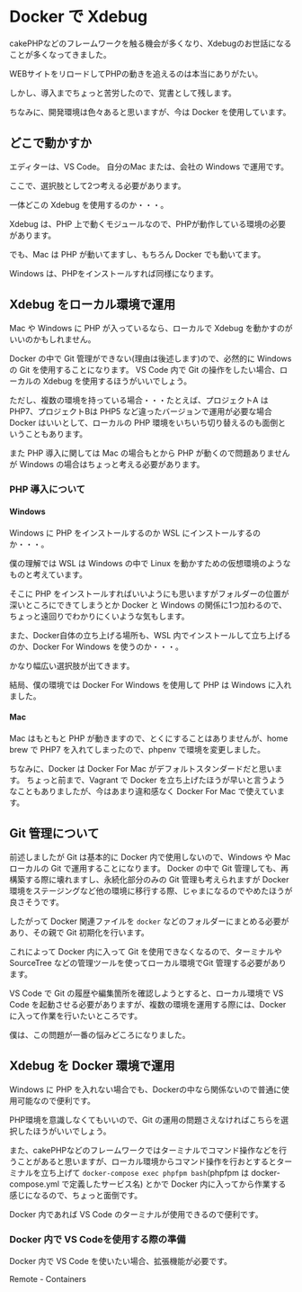 # Docker で Xdebug

cakePHPなどのフレームワークを触る機会が多くなり、Xdebugのお世話になることが多くなってきました。

WEBサイトをリロードしてPHPの動きを追えるのは本当にありがたい。

しかし、導入までちょっと苦労したので、覚書として残します。

ちなみに、開発環境は色々あると思いますが、今は Docker を使用しています。

## どこで動かすか

エディターは、VS Code。
自分のMac または、会社の Windows で運用です。

ここで、選択肢として2つ考える必要があります。

一体どこの Xdebug を使用するのか・・・。

Xdebug は、PHP 上で動くモジュールなので、PHPが動作している環境の必要があります。

でも、Mac は PHP が動いてますし、もちろん Docker でも動いてます。

Windows は、PHPをインストールすれば同様になります。

## Xdebug をローカル環境で運用

Mac や Windows に PHP が入っているなら、ローカルで Xdebug を動かすのがいいのかもしれません。

Docker の中で Git 管理ができない(理由は後述します)ので、必然的に Windows の Git を使用することになります。
VS Code 内で Git の操作をしたい場合、ローカルの Xdebug を使用するほうがいいでしょう。

ただし、複数の環境を持っている場合・・・たとえば、プロジェクトA は PHP7、プロジェクトBは PHP5 など違ったバージョンで運用が必要な場合 Docker はいいとして、ローカルの PHP 環境をいちいち切り替えるのも面倒ということもあります。

また PHP 導入に関しては Mac の場合もとから PHP が動くので問題ありませんが Windows の場合はちょっと考える必要があります。

### PHP 導入について

#### Windows

Windows に PHP をインストールするのか WSL にインストールするのか・・・。

僕の理解では WSL は Windows の中で Linux を動かすための仮想環境のようなものと考えています。

そこに PHP をインストールすればいいようにも思いますがフォルダーの位置が深いところにできてしまうとか Docker と Windows の関係に1つ加わるので、ちょっと遠回りでわかりにくいような気もします。

また、Docker自体の立ち上げる場所も、WSL 内でインストールして立ち上げるのか、Docker For Windows を使うのか・・・。

かなり幅広い選択肢が出てきます。

結局、僕の環境では Docker For Windows を使用して PHP は Windows に入れました。

#### Mac

Mac はもともと PHP が動きますので、とくにすることはありませんが、home brew で PHP7 を入れてしまったので、phpenv で環境を変更しました。

ちなみに、Docker は Docker For Mac がデフォルトスタンダードだと思います。
ちょっと前まで、Vagrant で Docker を立ち上げたほうが早いと言うようなこともありましたが、今はあまり違和感なく Docker For Mac で使えています。

## Git 管理について

前述しましたが Git は基本的に Docker 内で使用しないので、Windows や Mac ローカルの Git で運用することになります。
Docker の中で Git 管理しても、再構築する際に壊れますし、永続化部分のみの Git 管理も考えられますが Docker 環境をステージングなど他の環境に移行する際、じゃまになるのでやめたほうが良さそうです。

したがって Docker 関連ファイルを `docker` などのフォルダーにまとめる必要があり、その親で Git 初期化を行います。

これによって Docker 内に入って Git を使用できなくなるので、ターミナルや SourceTree などの管理ツールを使ってローカル環境でGit 管理する必要があります。

VS Code で Git の履歴や編集箇所を確認しようとすると、ローカル環境で VS Code を起動させる必要がありますが、複数の環境を運用する際には、Docker に入って作業を行いたいところです。

僕は、この問題が一番の悩みどころになりました。

## Xdebug を Docker 環境で運用

Windows に PHP を入れない場合でも、Dockerの中なら関係ないので普通に使用可能なので便利です。

PHP環境を意識しなくてもいいので、Git の運用の問題さえなければこちらを選択したほうがいいでしょう。

また、cakePHPなどのフレームワークではターミナルでコマンド操作などを行うことがあると思いますが、ローカル環境からコマンド操作を行おとするとターミナルを立ち上げて `docker-compose exec phpfpm bash`(phpfpm は docker-compose.yml で定義したサービス名) とかで Docker 内に入ってから作業する感じになるので、ちょっと面倒です。

Docker 内であれば VS Code のターミナルが使用できるので便利です。

### Docker 内で VS Codeを使用する際の準備

Docker 内で VS Code を使いたい場合、拡張機能が必要です。

Remote - Containers
